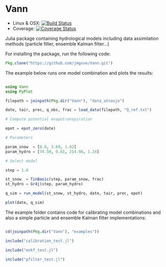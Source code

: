 # Vann

* Linux & OSX: [![Build Status](https://travis-ci.org/jmgnve/Vann.svg?branch=master)](https://travis-ci.org/jmgnve/Vann)
* Coverage: [![Coverage Status](https://coveralls.io/repos/github/jmgnve/Vann/badge.svg?branch=master)](https://coveralls.io/github/jmgnve/Vann?branch=master)

Julia package containing hydrological models including data assimilation methods (particle filter, ensemble Kalman filter...)

For installing the package, run the following code:

```julia
Pkg.clone("https://github.com/jmgnve/Vann.git")
```

The example below runs one model combination and plots the results:

```julia

using Vann
using PyPlot

filepath = joinpath(Pkg.dir("Vann"), "data_atnasjo")

date, tair, prec, q_obs, frac = load_data(filepath, "Q_ref.txt")

# Compute potential evapotranspiration

epot = epot_zero(date)

# Parameters

param_snow  = [0.0, 3.69, 1.02]
param_hydro = [74.59, 0.81, 214.98, 1.24]

# Select model

step = 1.0

st_snow  = TinBasic(step, param_snow, frac)
st_hydro = Gr4j(step, param_hydro)

q_sim = run_model(st_snow, st_hydro, date, tair, prec, epot)

plot(date, q_sim)

```

The example folder contains code for calibrating model combinations and also a simple particle and ensemble Kalman filter implementations:

```julia

cd(joinpath(Pkg.dir("Vann"), "examples"))

include("calibration_test.jl")

include("enkf_test.jl")

include("pfilter_test.jl")

```
